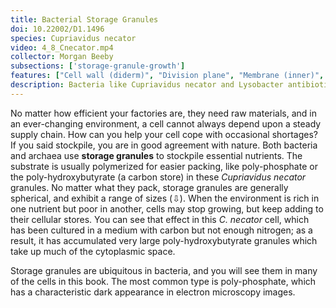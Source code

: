 ```yaml
---
title: Bacterial Storage Granules
doi: 10.22002/D1.1496
species: Cupriavidus necator
video: 4_8_Cnecator.mp4
collector: Morgan Beeby
subsections: ['storage-granule-growth']
features: ["Cell wall (diderm)", "Division plane", "Membrane (inner)", "Membrane (outer)", "Ribosomes", "Storage granules"]
description: Bacteria like Cupriavidus necator and Lysobacter antibioticus stockpile nutrients like phosphate or carbon in storage granules
---
```


No matter how efficient your factories are, they need raw materials, and in an ever-changing environment, a cell cannot always depend upon a steady supply chain. How can you help your cell cope with occasional shortages? If you said stockpile, you are in good agreement with nature. Both bacteria and archaea use **storage granules** to stockpile essential nutrients. The substrate is usually polymerized for easier packing, like poly-phosphate or the poly-hydroxybutyrate (a carbon store) in these *Cupriavidus necator* granules. No matter what they pack, storage granules are generally spherical, and exhibit a range of sizes (⇩). When the environment is rich in one nutrient but poor in another, cells may stop growing, but keep adding to their cellular stores. You can see that effect in this *C. necator* cell, which has been cultured in a medium with carbon but not enough nitrogen; as a result, it has accumulated very large poly-hydroxybutyrate granules which take up much of the cytoplasmic space.

Storage granules are ubiquitous in bacteria, and you will see them in many of the cells in this book. The most common type is poly-phosphate, which has a characteristic dark appearance in electron microscopy images.

